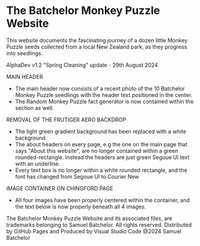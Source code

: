 # The Batchelor Monkey Puzzle Website
This website documents the fascinating journey of a dozen little Monkey Puzzle
seeds collected from a local New Zealand park, as they progress into seedlings. 

AlphaDev v1.2 "Spring Cleaning" update - 29th August 2024

MAIN HEADER
- The main header now consists of a recent photo of the 10 Batchelor Monkey Puzzle seedlings with the header text positioned in the center.
- The Random Monkey Puzzle fact generator is now contained within the section as well.

REMOVAL OF THE FRUTIGER AERO BACKDROP
- The light green gradient background has been replaced with a white background.
- The about headers on every page, e.g the one on the main page that says "About this website", are no longer contained within a green rounded-rectangle. Instead the headers are just green Segoue UI text with an underline.
- Every text box is no longer within a white rounded rectangle, and the font has changed from Segoue UI to Courier New

IMAGE CONTAINER ON CHINGFORD PAGE
- All four images have been properly centered within the container, and the text below is now properly beneath all 4 images.

The Batchelor Monkey Puzzle Website and its associated files, are trademarks belonging to Samuel Batchelor. All rights reserved.
Distributed by GitHub Pages and Produced by Visual Studio Code
@2024 Samuel Batchelor
